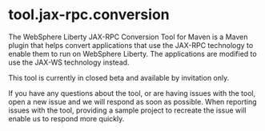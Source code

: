 # tool.jax-rpc.conversion

The WebSphere Liberty JAX-RPC Conversion Tool for Maven is a Maven plugin that helps convert applications that use the JAX-RPC technology 
to enable them to run on WebSphere Liberty. The applications are modified to use the JAX-WS technology instead.

This tool is currently in closed beta and available by invitation only.

If you have any questions about the tool, or are having issues with the tool, open a new issue and we will respond as soon as possible. 
When reporting issues with the tool, providing a sample project to recreate the issue will enable us to respond more quickly.
